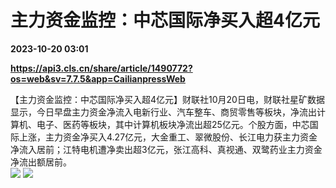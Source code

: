 # 主力资金监控：中芯国际净买入超4亿元

**2023-10-20 03:01**

**https://api3.cls.cn/share/article/1490772?os=web&sv=7.7.5&app=CailianpressWeb**

【主力资金监控：中芯国际净买入超4亿元】财联社10月20日电，财联社星矿数据显示，今日早盘主力资金净流入电新行业、汽车整车、商贸零售等板块，净流出计算机、电子、医药等板块，其中计算机板块净流出超25亿元。个股方面，中芯国际上涨，主力资金净买入4.27亿元，大金重工、翠微股份、长江电力获主力资金净流入居前；江特电机遭净卖出超3亿元，张江高科、真视通、双鹭药业主力资金净流出额居前。  
![](https://img.cls.cn/images/20231020/2WCZNPns7G.png) ![](https://img.cls.cn/images/20231020/gy7L22Ay8x.png)